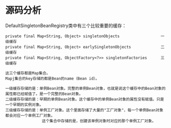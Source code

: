 # 源码分析

DefaultSingletonBeanRegistry类中有三个比较重要的缓存：

    private final Map<String, Object> singletonObjects                  一级缓存
    private final Map<String, Object> earlySingletonObjects             二级缓存
    private final Map<String, ObjectFactory<?>> singletonFactories      三级缓存

    这三个缓存都是Map集合。
    Mapj集合的key存储的都是Bean的name（Bean id）。
    
    一级缓存存储的是：单例Bean对象。完整的单例Bean对象，也就是说这个缓存中的Bean对象的属性都已经赋值了。是一个完整的Bean对象。
    二级缓存存储的是：早期的单例Bean对象。这个缓存中的单例Bean对象的属性没有赋值。只是一个早期的实例对象。
    三级缓存存储的是：单例工厂对象。这个里面存储了大量的"工厂对象"，每一个单例Bean对象都会对应一个单例工厂对象。
                    这个集合中存储的是，创建该单例对象时对应的那个单例工厂对象。
